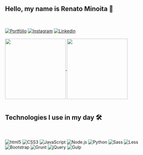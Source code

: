 ## Hello, my name is Renato Minoita 🚀
<br/><br/>
[![Portfólio](https://img.shields.io/badge/Portfolio-Visit%20Now-brightgreen?style=for-the-badge&logo=rocket&logoColor=white)](https://renato-s-dev-page.vercel.app/)
[![Instagram](https://img.shields.io/badge/Instagram-E4405F?style=for-the-badge&logo=instagram&logoColor=white)](https://www.instagram.com/renatominoita/)
[![Linkedin](https://img.shields.io/badge/LinkedIn-0077B5?style=for-the-badge&logo=linkedin&logoColor=white)](https://www.linkedin.com/in/renato-luiz-0b072b247/)
<br/><br/>
<a href="https://github.com/RNT13/github-readme-stats">
  <img height=200 align="center" src="https://github-readme-stats.vercel.app/api?username=RNT13&show_icons=true&theme=dark" />
</a>
<a href="https://github.com/RNT13/convoychat">
  <img height=200 align="center" src="https://github-readme-stats.vercel.app/api/top-langs?username=RNT13&layout=compact&langs_count=8&card_width=320&theme=dark" />
</a><br/><br/>
## Technologies I use in my day 🛠️
<br/>
<div stats="display: inline_block"><br/>
    <img alt="html5" src="https://img.shields.io/badge/HTML5-E34F26?style=for-the-badge&logo=html5&logoColor=white">
    <img alt="CSS3" src="https://img.shields.io/badge/CSS3-1572B6?style=for-the-badge&logo=css3&logoColor=white">
    <img alt="JavaScript" src="https://img.shields.io/badge/JavaScript-F7DF1E?style=for-the-badge&logo=javascript&logoColor=black">
    <img alt="Node.js" src="https://img.shields.io/badge/Node.js-43853D?style=for-the-badge&logo=node.js&logoColor=white">
    <img alt="Python" src="https://img.shields.io/badge/Python-14354C?style=for-the-badge&logo=python&logoColor=white">
    <img alt="Sass" src="https://img.shields.io/badge/Sass-CC6699?style=for-the-badge&logo=sass&logoColor=white">
    <img alt="Less" src="https://img.shields.io/badge/Less-%2300468F.svg?style=for-the-badge&logo=less&logoColor=white">
    <img alt="Bootstrap" src="https://img.shields.io/badge/Bootstrap-%23563D7C.svg?style=for-the-badge&logo=bootstrap&logoColor=white">
    <img alt="Grunt" src="https://img.shields.io/badge/Grunt-%23FBA919.svg?style=for-the-badge&logo=grunt&logoColor=white">
    <img alt="jQuery" src="https://img.shields.io/badge/jQuery-%230769AD.svg?style=for-the-badge&logo=jquery&logoColor=white">
    <img alt="Gulp" src="https://img.shields.io/badge/Gulp-%23CF4647.svg?style=for-the-badge&logo=gulp&logoColor=white">
</div><br/>
